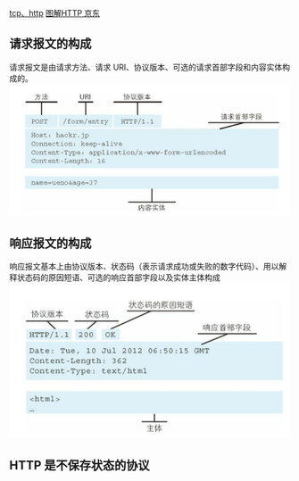 [tcp、http](https://juejin.im/post/5ad4094e6fb9a028d7011069)
[图解HTTP 京东](http://item.jd.com/11449491.html)


## 请求报文的构成
请求报文是由请求方法、请求 URI、协议版本、可选的请求首部字段和内容实体构成的。
![](/assets/ES32`PN$F@HHPTUP$BE8WIM.png)
## 响应报文的构成
响应报文基本上由协议版本、状态码（表示请求成功或失败的数字代码）、用以解释状态码的原因短语、可选的响应首部字段以及实体主体构成
![](/assets/SY992L7G6G2RV8TSH.png)

## HTTP 是不保存状态的协议

